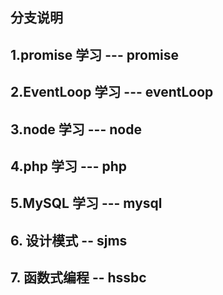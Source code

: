 ## 分支说明

## 1.promise 学习 --- promise

## 2.EventLoop 学习 --- eventLoop

## 3.node 学习 --- node

## 4.php 学习 --- php

## 5.MySQL 学习 --- mysql

## 6. 设计模式 -- sjms

## 7. 函数式编程 -- hssbc
